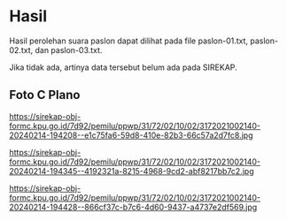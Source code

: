 # Hasil

Hasil perolehan suara paslon dapat dilihat pada file paslon-01.txt, paslon-02.txt, dan paslon-03.txt.

Jika tidak ada, artinya data tersebut belum ada pada SIREKAP.

## Foto C Plano

https://sirekap-obj-formc.kpu.go.id/7d92/pemilu/ppwp/31/72/02/10/02/3172021002140-20240214-194208--e1c75fa6-59d8-410e-82b3-66c57a2d7fc8.jpg

https://sirekap-obj-formc.kpu.go.id/7d92/pemilu/ppwp/31/72/02/10/02/3172021002140-20240214-194345--4192321a-8215-4968-9cd2-abf8217bb7c2.jpg

https://sirekap-obj-formc.kpu.go.id/7d92/pemilu/ppwp/31/72/02/10/02/3172021002140-20240214-194428--866cf37c-b7c6-4d60-9437-a4737e2df569.jpg

